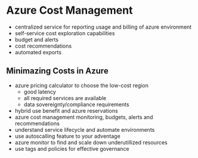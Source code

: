 # Azure Cost Management

- centralized service for reporting usage and billing of azure environment
- self-service cost exploration capabilities
- budget and alerts
- cost recommendations
- automated exports

## Minimazing Costs in Azure
- azure pricing calculator to choose the low-cost region
  - good latency
  - all required services are available
  - data sovereignty/compliance requirements
- hybrid use benefit and azure reservations
- azure cost management monitoring, budgets, alerts and recommendations
- understand service lifecycle and automate environments
- use autoscalling feature to your adventage
- azure monitor to find and scale down underutillized resources
- use tags and policies for effective governance

